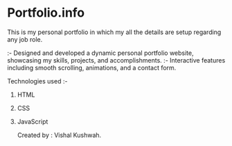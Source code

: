 # Portfolio.info

This is my personal portfolio in which my all the details are setup regarding any job role.

:- Designed and developed a dynamic personal portfolio website, showcasing
my skills, projects, and accomplishments.
:- Interactive features including smooth scrolling, animations, and a contact
form.

Technologies used :-

1. HTML
2. CSS
3. JavaScript


   Created by : Vishal Kushwah.
